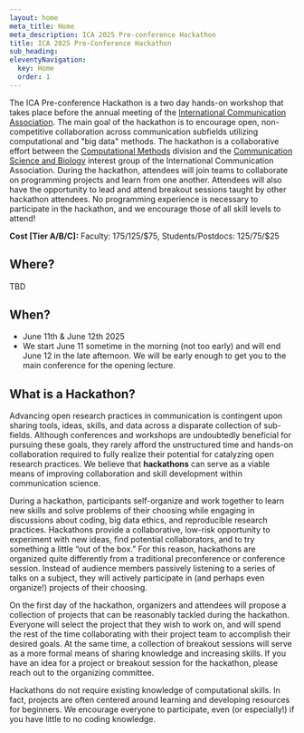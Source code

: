 ```yaml
---
layout: home
meta_title: Home
meta_description: ICA 2025 Pre-conference Hackathon
title: ICA 2025 Pre-Conference Hackathon
sub_heading: 
eleventyNavigation:
  key: Home
  order: 1
---
```


The ICA Pre-conference Hackathon is a two day hands-on workshop that takes place before the annual meeting of the [International Communication Association](https://www.icahdq.org/). The main goal of the hackathon is to encourage open, non-competitive collaboration across communication subfields utilizing computational and "big data" methods. The hackathon is a collaborative effort between the [Computational Methods](http://ica-cm.org/) division and the [Communication Science and Biology](https://commscience.org/) interest group of the International Communication Association. During the hackathon, attendees will join teams to collaborate on programming projects and learn from one another. Attendees will also have the opportunity to lead and attend breakout sessions taught by other hackathon attendees. No programming experience is necessary to participate in the hackathon, and we encourage those of all skill levels to attend!

**Cost [Tier A/B/C]:** Faculty: $175/$125/$75, Students/Postdocs: $125/$75/$25

## Where?
TBD

<!-- **Important:** The Hackathon will take place in Brisbane, while ICA main conference is in Gold Coast. Gold Coast is a city south of Brisbane. It takes about an hour by train to get there from Brisbane. We will organize a travel group that Hackathon participants can join. This also means you can fly into Brisbane, stay there a couple of days and hack with us, and then take an easy train ride south to ICA. 
-->

## When? 
- June 11th & June 12th 2025
- We start June 11 sometime in the morning (not too early) and will end June 12 in the late afternoon. We will be early enough to get you to the main conference for the opening lecture. 

## What is a Hackathon?

Advancing open research practices in communication is contingent upon sharing tools, ideas, skills, and data across a disparate collection of sub-fields. Although conferences and workshops are undoubtedly beneficial for pursuing these goals, they rarely afford the unstructured time and hands-on collaboration required to fully realize their potential for catalyzing open research practices. We believe that **hackathons** can serve as a viable means of improving collaboration and skill development within communication science.

During a hackathon, participants self-organize and work together to learn new skills and solve problems of their choosing while engaging in discussions about coding, big data ethics, and reproducible research practices. Hackathons provide a collaborative, low-risk opportunity to experiment with new ideas, find potential collaborators, and to try something a little “out of the box.” For this reason, hackathons are organized quite differently from a traditional preconference or conference session. Instead of audience members passively listening to a series of talks on a subject, they will actively participate in (and perhaps even organize!) projects of their choosing.

On the first day of the hackathon, organizers and attendees will propose a collection of projects that can be reasonably tackled during the hackathon. Everyone will select the project that they wish to work on, and will spend the rest of the time collaborating with their project team to accomplish their desired goals. At the same time, a collection of breakout sessions will serve as a more formal means of sharing knowledge and increasing skills. If you have an idea for a project or breakout session for the hackathon, please reach out to the organizing committee.

Hackathons do not require existing knowledge of computational skills. In fact, projects are often centered around learning and developing resources for beginners. We encourage everyone to participate, even (or especially!) if you have little to no coding knowledge.